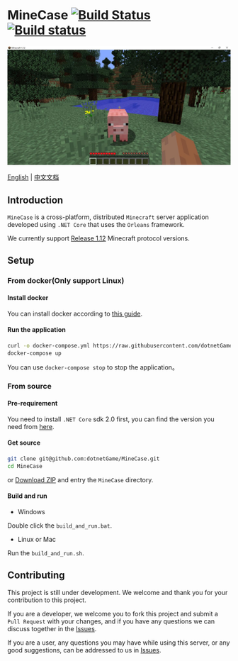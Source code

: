 ﻿# MineCase [![Build Status](https://travis-ci.org/dotnetGame/MineCase.svg?branch=master)](https://travis-ci.org/dotnetGame/MineCase) [![Build status](https://ci.appveyor.com/api/projects/status/w9h243k1lqee2ke5/branch/master?svg=true)](https://ci.appveyor.com/project/sunnycase/minecase/branch/master)

![Screenshots](screenshots/1.jpg)

[English](https://github.com/dotnetGame/MineCase/blob/master/Readme.md) | [中文文档](https://github.com/dotnetGame/MineCase/blob/master/Readme-zh.md)

## Introduction

`MineCase` is a cross-platform, distributed `Minecraft` server application developed using `.NET Core` that uses the `Orleans` framework.

We currently support [Release 1.12](https://minecraft.net/en-us/article/minecraft-112-pre-release-6) Minecraft protocol versions.

## Setup

### From docker(Only support Linux)

#### Install docker

You can install docker according to [this guide](https://docs.docker.com/engine/installation/).

#### Run the application

```bash
curl -o docker-compose.yml https://raw.githubusercontent.com/dotnetGame/MineCase/master/build/docker/linux/docker-compose.yml
docker-compose up
```
You can use `docker-compose stop` to stop the application。

### From source

#### Pre-requirement

You need to install `.NET Core` sdk 2.0 first, you can find the version you need from [here](https://www.microsoft.com/net/download/windows).

#### Get source

```bash
git clone git@github.com:dotnetGame/MineCase.git
cd MineCase
```
or [Download ZIP](https://github.com/dotnetGame/MineCase/archive/master.zip) and entry the `MineCase` directory.

#### Build and run

* Windows

Double click the `build_and_run.bat`.

* Linux or Mac

Run the `build_and_run.sh`.

## Contributing

This project is still under development. We welcome and thank you for your contribution to this project.

If you are a developer, we welcome you to fork this project and submit a `Pull Request` with your changes, and if you have any questions we can discuss together in the [Issues](https://github.com/dotnetGame/MineCase/issues).

If you are a user, any questions you may have while using this server, or any good suggestions, can be addressed to us in [Issues](https://github.com/dotnetGame/MineCase/issues).
